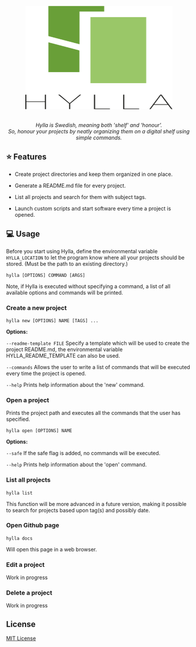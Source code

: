 <div align="center">
	<img width="400" height="280" src="media/logo.svg" alt="Hylla">
  	<br>
  	<br>
  	<p>
    		<i>
      			Hylla is Swedish, meaning both 'shelf' and 'honour'.<br/>
      			So, honour your projects by neatly organizing them on a digital shelf using simple commands.
    		</i>
  	</p>
</div>

## :star: Features
* Create project directories and keep them organized in one place.

* Generate a README.md file for every project.

* List all projects and search for them with subject tags.

* Launch custom scripts and start software every time a project is opened. 


## :computer: Usage
Before you start using Hylla, define the environmental variable ```HYLLA_LOCATION``` to let the program know where all your projects should be stored. (Must be the path to an existing directory.)
```
hylla [OPTIONS] COMMAND [ARGS]
```
Note, if Hylla is executed without specifying a command, a list of all available options and commands will be printed.

### Create a new project
```
hylla new [OPTIONS] NAME [TAGS] ...
```
**Options:**

```--readme-template FILE```
Specify a template which will be used to create the project README.md, 
the environmental variable HYLLA_README_TEMPLATE can also be used.

```--commands```
Allows the user to write a list of commands that will be executed every time the project is opened.

```--help```
Prints help information about the 'new' command.
	
 ### Open a project
Prints the project path and executes all the commands that the user has specified. 
```
hylla open [OPTIONS] NAME
```
**Options:**
	
```--safe```
If the safe flag is added, no commands will be executed.
	
```--help```
Prints help information about the 'open' command.

### List all projects
```
hylla list
```
This function will be more advanced in a future version, making it possible to search for projects based upon tag(s) and possibly date.

### Open Github page
```
hylla docs
```
Will open this page in a web browser. 

### Edit a project
Work in progress

### Delete a project
Work in progress

## License
[MIT License](https://choosealicense.com/licenses/mit/)
